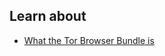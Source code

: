 
## Learn about

- [What the Tor Browser Bundle is](en/topics/tool-9-tor-browser/0-getting-started/3-learn.md)

